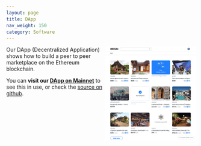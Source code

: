 ```yaml
---
layout: page
title: DApp
nav_weight: 150
category: Software
---
```


<img src="assets/dapp.jpg" style="height:250px; float: right;">

Our DApp (Decentralized Application) shows how to build a  peer to peer marketplace on the Ethereum blockchain.

You can **visit our [DApp on Mainnet](https://shoporigin.com/)** to see this in use, or check the [source on github](https://github.com/OriginProtocol/origin/tree/master/origin-dapp).
